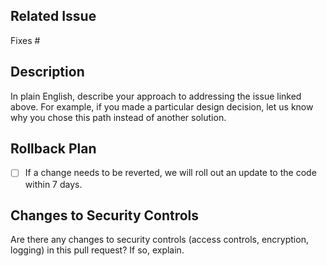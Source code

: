 ## Related Issue

Fixes # <!-- INSERT ISSUE NUMBER -->

## Description

In plain English, describe your approach to addressing the issue linked above. For example, if you made a particular design decision, let us know why you chose this path instead of another solution.

<!-- heimdall_github_prtemplate:grc-pci_dss-2024-01-05 -->
## Rollback Plan

- [ ] If a change needs to be reverted, we will roll out an update to the code within 7 days.

## Changes to Security Controls

Are there any changes to security controls (access controls, encryption, logging) in this pull request? If so, explain.